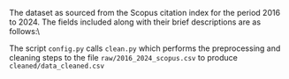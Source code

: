 The dataset as sourced from the Scopus citation index for the period 2016 to 2024. The fields included along with their brief descriptions are as follows:\

The script `config.py` calls `clean.py` which performs the preprocessing and cleaning steps to the file `raw/2016_2024_scopus.csv` to produce  `cleaned/data_cleaned.csv`
